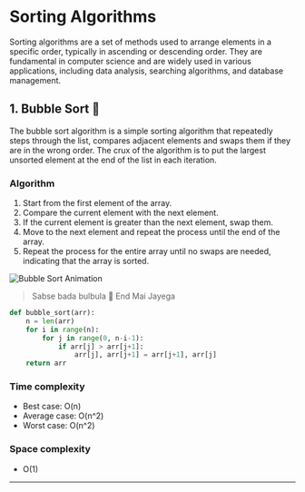 # Sorting Algorithms 
Sorting algorithms are a set of methods used to arrange elements in a specific order, typically in ascending or descending order. They are fundamental in computer science and are widely used in various applications, including data analysis, searching algorithms, and database management.

## 1. Bubble Sort  🫧

The bubble sort algorithm is a simple sorting algorithm that repeatedly steps through the list, compares adjacent elements and swaps them if they are in the wrong order. The crux of the algorithm is to put the largest unsorted element at the end of the list in each iteration.
### Algorithm
1. Start from the first element of the array.
2. Compare the current element with the next element.
3. If the current element is greater than the next element, swap them.
4. Move to the next element and repeat the process until the end of the array.
5. Repeat the process for the entire array until no swaps are needed, indicating that the array is sorted.

![Bubble Sort Animation](https://www.tutorialspoint.com/data_structures_algorithms/images/bubble_sort.gif)

> Sabse bada bulbula 🫧 End Mai Jayega

```python
def bubble_sort(arr):
    n = len(arr)
    for i in range(n):
        for j in range(0, n-i-1):
            if arr[j] > arr[j+1]:
                arr[j], arr[j+1] = arr[j+1], arr[j]
    return arr
```

### Time complexity
- Best case: O(n)
- Average case: O(n^2)
- Worst case: O(n^2)
### Space complexity
- O(1)
---

